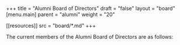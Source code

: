 +++
title = "Alumni Board of Directors"
draft = "false"
layout = "board"
[menu.main]
  parent = "alumni"
  weight = "20"

[[resources]]
  src = "board/*.md"
+++

The current members of the Alumni Board of Directors are as follows:
